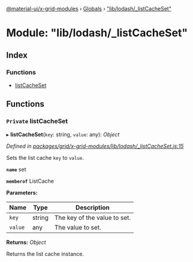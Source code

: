 [@material-ui/x-grid-modules](../README.md) › [Globals](../globals.md) › ["lib/lodash/\_listCacheSet"](_lib_lodash__listcacheset_.md)

# Module: "lib/lodash/\_listCacheSet"

## Index

### Functions

- [listCacheSet](_lib_lodash__listcacheset_.md#private-listcacheset)

## Functions

### `Private` listCacheSet

▸ **listCacheSet**(`key`: string, `value`: any): _Object_

_Defined in [packages/grid/x-grid-modules/lib/lodash/\_listCacheSet.js:15](https://github.com/mui-org/material-ui-x/blob/a679779/packages/grid/x-grid-modules/lib/lodash/_listCacheSet.js#L15)_

Sets the list cache `key` to `value`.

**`name`** set

**`memberof`** ListCache

**Parameters:**

| Name    | Type   | Description                  |
| ------- | ------ | ---------------------------- |
| `key`   | string | The key of the value to set. |
| `value` | any    | The value to set.            |

**Returns:** _Object_

Returns the list cache instance.

